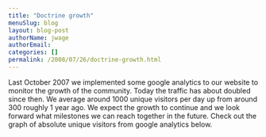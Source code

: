 ```yaml
---
title: "Doctrine growth"
menuSlug: blog
layout: blog-post
authorName: jwage
authorEmail:
categories: []
permalink: /2008/07/26/doctrine-growth.html
---
```

<p>

Last October 2007 we implemented some google analytics to our website to
monitor the growth of the community. Today the traffic has about doubled
since then. We average around 1000 unique visitors per day up from
around 300 roughly 1 year ago. We expect the growth to continue and we
look forward what milestones we can reach together in the future. Check
out the graph of absolute unique visitors from google analytics below.

</p><p>

</p>


